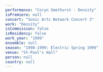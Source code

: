 ```yaml
---
performance: "Coryn Smethurst - Density"
isPremiere: null
concert: "Sonic Arts Network Concert 3"
work: "Density"
isCommission: false
isResidency: false
work_year: "1999"
ensemble: null
season: "1998-1999: Electric Spring 1999"
venue: "St-Paul's Hall"
person: null
country: null
---
```


